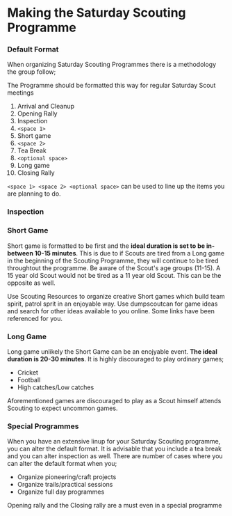 # Making the Saturday Scouting Programme

### Default Format

When organizing Saturday Scouting Programmes there is a methodology the group follow;

The Programme should be formatted this way for regular Saturday Scout meetings

1. Arrival and Cleanup
2. Opening Rally
3. Inspection
4. `<space 1>`
5. Short game
6. `<space 2>`
7. Tea Break
8. `<optional space>`
9. Long game
10. Closing Rally

`<space 1> <space 2> <optional space>` can be used to line up the items you are planning to do.&#x20;

### Inspection

### Short Game

Short game is formatted to be first and the **ideal duration is set to be in-between 10-15 minutes**. This is due to if Scouts are tired from a Long game in the beginning of the Scouting Programme, they will continue to be tired throughtout the programme. Be aware of the Scout's age groups (11-15). A 15 year old Scout would not be tired as a 11 year old Scout. This can be the opposite as well.&#x20;

Use Scouting Resources to organize creative Short games which build team spirit, patrol sprit in an enjoyable way. Use dumpscoutcan for game ideas and search for other ideas available to you online. Some links have been referenced for you.

### Long Game

Long game unlikely the Short Game can be an enojyable event. **The ideal duration is 20-30 minutes**. It is highly discouraged to play ordinary games;

* Cricket
* Football
* High catches/Low catches

Aforementioned games are discouraged to play as a Scout himself attends Scouting to expect uncommon games.

### Special Programmes

When you have an extensive linup for your Saturday Scouting programme, you can alter the default format. It is advisable that you include a tea break and you can alter inspection as well. There are number of cases where you can alter the default format when you;

* Organize pioneering/craft projects
* Organize trails/practical sessions
* Organize full day programmes

Opening rally and the Closing rally are a must even in a special programme



